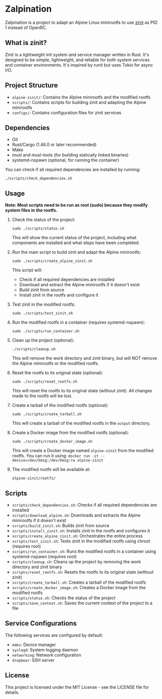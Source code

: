 # Zalpination

Zalpination is a project to adapt an Alpine Linux minirootfs to use [zinit](https://github.com/threefoldtech/zinit) as PID 1 instead of OpenRC.

## What is zinit?

Zinit is a lightweight init system and service manager written in Rust. It's designed to be simple, lightweight, and reliable for both system services and container environments. It's inspired by runit but uses Tokio for async I/O.

## Project Structure

- `alpine-zinit/`: Contains the Alpine minirootfs and the modified rootfs
- `scripts/`: Contains scripts for building zinit and adapting the Alpine minirootfs
- `configs/`: Contains configuration files for zinit services

## Dependencies

- Git
- Rust/Cargo (1.46.0 or later recommended)
- Make
- musl and musl-tools (for building statically linked binaries)
- systemd-nspawn (optional, for running the container)

You can check if all required dependencies are installed by running:
```
./scripts/check_dependencies.sh
```

## Usage

**Note: Most scripts need to be run as root (sudo) because they modify system files in the rootfs.**

1. Check the status of the project:
   ```
   sudo ./scripts/status.sh
   ```
   This will show the current status of the project, including what components are installed and what steps have been completed.

2. Run the main script to build zinit and adapt the Alpine minirootfs:
   ```
   sudo ./scripts/create_alpine_zinit.sh
   ```
   
   This script will:
   - Check if all required dependencies are installed
   - Download and extract the Alpine minirootfs if it doesn't exist
   - Build zinit from source
   - Install zinit in the rootfs and configure it

3. Test zinit in the modified rootfs:
   ```
   sudo ./scripts/test_zinit.sh
   ```

4. Run the modified rootfs in a container (requires systemd-nspawn):
   ```
   sudo ./scripts/run_container.sh
   ```

5. Clean up the project (optional):
   ```
   ./scripts/cleanup.sh
   ```
   This will remove the work directory and zinit binary, but will NOT remove the Alpine minirootfs or the modified rootfs.

6. Reset the rootfs to its original state (optional):
   ```
   sudo ./scripts/reset_rootfs.sh
   ```
   This will reset the rootfs to its original state (without zinit). All changes made to the rootfs will be lost.

7. Create a tarball of the modified rootfs (optional):
   ```
   sudo ./scripts/create_tarball.sh
   ```
   This will create a tarball of the modified rootfs in the `output` directory.

8. Create a Docker image from the modified rootfs (optional):
   ```
   sudo ./scripts/create_docker_image.sh
   ```
   This will create a Docker image named `alpine-zinit` from the modified rootfs.
   You can run it using: `docker run -it --device=/dev/kmsg:/dev/kmsg:rw alpine-zinit`

4. The modified rootfs will be available at:
   ```
   alpine-zinit/rootfs/
   ```

## Scripts

- `scripts/check_dependencies.sh`: Checks if all required dependencies are installed
- `scripts/download_alpine.sh`: Downloads and extracts the Alpine minirootfs if it doesn't exist
- `scripts/build_zinit.sh`: Builds zinit from source
- `scripts/install_zinit.sh`: Installs zinit in the rootfs and configures it
- `scripts/create_alpine_zinit.sh`: Orchestrates the entire process
- `scripts/test_zinit.sh`: Tests zinit in the modified rootfs using chroot (requires root)
- `scripts/run_container.sh`: Runs the modified rootfs in a container using systemd-nspawn (requires root)
- `scripts/cleanup.sh`: Cleans up the project by removing the work directory and zinit binary
- `scripts/reset_rootfs.sh`: Resets the rootfs to its original state (without zinit)
- `scripts/create_tarball.sh`: Creates a tarball of the modified rootfs
- `scripts/create_docker_image.sh`: Creates a Docker image from the modified rootfs
- `scripts/status.sh`: Checks the status of the project
- `scripts/save_context.sh`: Saves the current context of the project to a file

## Service Configurations

The following services are configured by default:

- `mdev`: Device manager
- `syslogd`: System logging daemon
- `networking`: Network configuration
- `dropbear`: SSH server

## License

This project is licensed under the MIT License - see the LICENSE file for details.